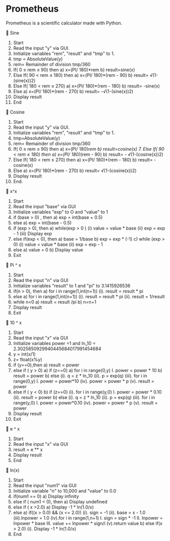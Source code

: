 # Prometheus
Prometheus is a scientific calculator made with Python.

	Sine 
1.	Start
2.	Read the input "y" via GUI.
3.	Initialize variables "rem", "result" and "tmp" to 1.
4.	tmp = AbsoluteValue(y)
5.	rem= Remainder of division tmp/360
6.	If( 0 ≤ rem ≤ 90) then
a)	x=(PI/ 180)*rem
b)	result=sine(x)
7.	Else If( 90 < rem ≤ 180) then 
a)	x=(PI/ 180)*(rem - 90)
b)	result=  √(1-(sine(x))2)
8.	Else If( 180 < rem ≤ 270)
a)	x=(PI/ 180)*(rem - 180)
b)	result= -sine(x)
9.    Else
a)	x=(PI/ 180)*(rem - 270)
b)	result=  -√(1-(sine(x))2)
10.   Display result
11.   End

	Cosine
1.	Start
2.	Read the input "y" via GUI.
3.	Initialize variables "rem", "result" and "tmp" to 1.
4.	tmp=AbsoluteValue(y)
5.	rem= Remainder of division tmp/360
6.	If( 0 ≤ rem ≤ 90) then
a)	x=(PI/ 180)*rem
b)	result=cosine(x)
       7.   Else If( 90 < rem ≤ 180) then
a)	x=(PI/ 180)*(rem - 90)
b)	result= - √(1-(cosine(x))2)
8.   Else If( 180 < rem ≤ 270) then
a)	x=(PI/ 180)*(rem - 180)
b)	result= -cosine(x)
9.   Else
a)	x=(PI/ 180)*(rem - 270)
b)	result=  √(1-(cosine(x))2)
10.   Display result
11.   End.

	x^x
1.	Start
2.	Read the input "base" via GUI
3.	Initialize variables "exp" to O and "value" to 1
4.	if (base > 0) , then
a)	exp = int(base + 0.5)
5.	else
       a)   exp = int(base - 0.5)
6.	if (exp > 0), then
       a)   while(exp > 0 )
       	(i)    value = value * base
             (ii)   exp = exp - 1
             (iii)  Display exp
7.	else if(exp < 0), then
        a)   base = 1/base
       b)   exp = exp * (-1)
       c)   while (exp > 0)
	(i)   value = value * base
	(ii)  exp = exp - 1
8.	else
        a)   value = 0
        b)   Display value
9.	Exit

	Pi ^ x
1.	Start
2.	Read the input "n" via GUI
3.	Initialize variables "result" to 1 and "pi" to 3.1415926536
4.	if(n > 0), then
a)	for i in range(1,int(n+1))
(i).	result = result * pi
5.	else
a)	for i in range(1,int(n+1))
(i).	result = result * pi
(ii).	result = 1/result
6.	while n<0
a)	result = result /pi
b)	n=n+1
7.	Display result
8.	Exit

	10 ^ x
1.	Start
2.	Read the input "x" via GUI
3.	Initialize variables power =1 and ln_10 = 2.3025850929940445684017991454684
4.	y = int(x/1)
5.	z= float(x%y)
6.	if (y==0),then
a)	result = power
7.	else if ( y > 0)
a)	if (z==0)
a)	for i in range(0,y)
I.	power = power * 10
b)	result = power
b)   else
             (i).   q = z * ln_10
             (ii).  p = exp(q)
             (iii). for i in range(0,y)
	    I.       power = power*10
       (iv).  power = power * p
       (v).   result = power
8.	else if ( y < 0)
b)	if (z==0)
(i).	for i in range(y,0)
I.	power = power * 0.10
(ii).	result = power
b)   else
             (i).   q = z * ln_10
             (ii).  p = exp(q)
             (iii). for i in range(y,0)
	    I.       power = power*0.10
       (iv).  power = power * p
       (v).   result = power
9.    Display result
10.    Exit

	e ^ x
1.	Start
2.	Read the input "x" via GUI
3.	result = e ** x
4.	Display result
5.	End

	ln(x)
1.	Start
2.	Read the input "num1" via GUI
3.	Initialize variable "n" to 10,000 and "value" to 0.0
4.	if(num1 == 0)
a)	Display infinity
5.	else if ( num1 < 0), then
a)	Display undefined
6.	else if ( x >2.0)
a)	Display -1 * ln(1.0/x)
7.	else
a)	if((x > 0.0) && (x <= 2.0))
(i).	sign = -1 
(ii).	base = x - 1.0
	       (iii).lnpower = 1.0
	       (iv).for i in range(1,n+1)
I.	sign = sign * -1
II.	lnpower = lnpower * base
III.	value += lnpower * sign/i
	       (v).return value
b)	else if(x > 2.0)
(i).	Display -1 * ln(1.0/x)
8.	End





